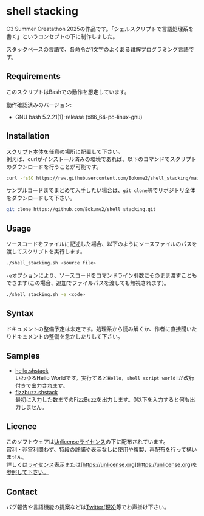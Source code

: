 # shell stacking
C3 Summer Creatathon 2025の作品です。「シェルスクリプトで言語処理系を書く」というコンセプトの下に制作しました。  
  
スタックベースの言語で、各命令が1文字のよくある難解プログラミング言語です。

## Requirements
このスクリプトはBashでの動作を想定しています。  

動作確認済みのバージョン:
  - GNU bash 5.2.21(1)-release (x86_64-pc-linux-gnu)

## Installation
[スクリプト本体](./shell_stacking.sh)を任意の場所に配置して下さい。  
例えば、curlがインストール済みの環境であれば、以下のコマンドでスクリプトのダウンロードを行うことが可能です。
```bash
curl -fsSO https://raw.githubusercontent.com/Bokume2/shell_stacking/main/shell_stacking.sh
```
サンプルコードまでまとめて入手したい場合は、`git clone`等でリポジトリ全体をダウンロードして下さい。
```bash
git clone https://github.com/Bokume2/shell_stacking.git
```

## Usage
ソースコードをファイルに記述した場合、以下のようにソースファイルのパスを渡してスクリプトを実行します。
```bash
./shell_stacking.sh <source file>
```
`-e`オプションにより、ソースコードをコマンドライン引数にそのまま渡すこともできます(この場合、追加でファイルパスを渡しても無視されます)。
```bash
./shell_stacking.sh -e <code>
```

## Syntax
ドキュメントの整備予定は未定です。処理系から読み解くか、作者に直接聞いたりドキュメントの整備を急かしたりして下さい。

## Samples
- [hello.shstack](samples/hello.shstack)  
  いわゆるHello Worldです。実行すると`Hello, shell script world!`が改行付きで出力されます。
- [fizzbuzz.shstack](samples/fizzbuzz.shstack)  
  最初に入力した数までのFizzBuzzを出力します。0以下を入力すると何も出力しません。

## Licence
このソフトウェアは[Unlicenseライセンス](https://unlicense.org)の下に配布されています。  
営利・非営利問わず、特段の許諾や表示なしに使用や複製、再配布を行って構いません。  
詳しくは[ライセンス表示](./UNLICENSE)または[https://unlicense.org](https://unlicense.org)を参照して下さい。

## Contact
バグ報告や言語機能の提案などは[Twitter(現X)](https://x.com/boku_renraku)等でお声掛け下さい。
